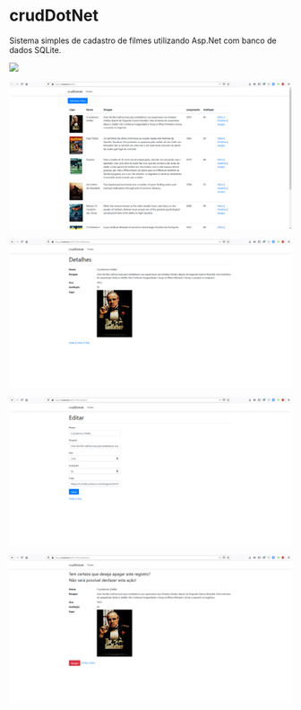 # crudDotNet
Sistema simples de cadastro de filmes utilizando Asp.Net com banco de dados SQLite.

![](/screenshots/cadastroFilmes.jpg.jpg?raw=true)

![](/screenshots/listaFilmes.jpg?raw=true)

![](/screenshots/detalhesFilmes.jpg?raw=true)

![](/screenshots/editarCadastroFilmes.jpg?raw=true)

![](/screenshots/deleteFilmes.jpg?raw=true)

